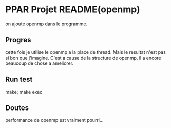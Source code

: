 # PPAR Projet README(openmp)
on ajoute openmp dans le programme.

## Progres
cette fois je utilise le openmp a la place de thread. Mais le resultat n'est pas si bon que j'imagine. 
C'est a cause de la structure de openmp, il a encore beaucoup de chose a ameliorer.

## Run test
make; make exec

## Doutes
performance de openmp est vraiment pourri...
